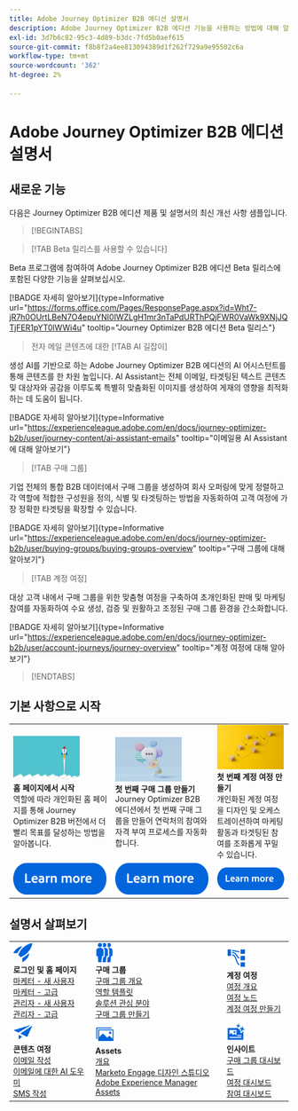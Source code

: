 ```yaml
---
title: Adobe Journey Optimizer B2B 에디션 설명서
description: Adobe Journey Optimizer B2B 에디션 기능을 사용하는 방법에 대해 알아봅니다.
exl-id: 3d7b6c82-95c3-4d89-b3dc-7fd5b0aef615
source-git-commit: f8b8f2a4ee813094389d1f262f729a9e95502c6a
workflow-type: tm+mt
source-wordcount: '362'
ht-degree: 2%

---
```


# Adobe Journey Optimizer B2B 에디션 설명서

## 새로운 기능

다음은 Journey Optimizer B2B 에디션 제품 및 설명서의 최신 개선 사항 샘플입니다.

<!-- For a comprehensive list of features, improvements, and fixes, check out the detailed < Release Notes >. Stay up-to-date with the latest changes in our documentation by visiting the , < documentation updates page >. -->

>[!BEGINTABS]

>[!TAB Beta 릴리스를 사용할 수 있습니다]

Beta 프로그램에 참여하여 Adobe Journey Optimizer B2B 에디션 Beta 릴리스에 포함된 다양한 기능을 살펴보십시오.

[!BADGE 자세히 알아보기]{type=Informative url="https://forms.office.com/Pages/ResponsePage.aspx?id=Wht7-jR7h0OUrtLBeN7O4epuYNI0IWZLgH1mr3nTaPdURThPQjFWR0VaWk9XNjJQTjFER1pYT0lWWi4u" tooltip="Journey Optimizer B2B 에디션 Beta 릴리스"}

>전자 메일 콘텐츠에 대한 [!TAB AI 길잡이]

생성 AI를 기반으로 하는 Adobe Journey Optimizer B2B 에디션의 AI 어시스턴트를 통해 콘텐츠를 한 차원 높입니다. AI Assistant는 전체 이메일, 타겟팅된 텍스트 콘텐츠 및 대상자와 공감을 이루도록 특별히 맞춤화된 이미지를 생성하여 게재의 영향을 최적화하는 데 도움이 됩니다.

[!BADGE 자세히 알아보기]{type=Informative url="https://experienceleague.adobe.com/en/docs/journey-optimizer-b2b/user/journey-content/ai-assistant-emails" tooltip="이메일용 AI Assistant에 대해 알아보기"}

>[!TAB 구매 그룹]

기업 전체의 통합 B2B 데이터에서 구매 그룹을 생성하여 회사 오퍼링에 맞게 정렬하고 각 역할에 적합한 구성원을 정의, 식별 및 타겟팅하는 방법을 자동화하여 고객 여정에 가장 정확한 타겟팅을 확장할 수 있습니다.

[!BADGE 자세히 알아보기]{type=Informative url="https://experienceleague.adobe.com/en/docs/journey-optimizer-b2b/user/buying-groups/buying-groups-overview" tooltip="구매 그룹에 대해 알아보기"}

>[!TAB 계정 여정]

대상 고객 내에서 구매 그룹을 위한 맞춤형 여정을 구축하여 초개인화된 판매 및 마케팅 참여를 자동화하여 수요 생성, 검증 및 원활하고 조정된 구매 그룹 환경을 간소화합니다.

[!BADGE 자세히 알아보기]{type=Informative url="https://experienceleague.adobe.com/en/docs/journey-optimizer-b2b/user/account-journeys/journey-overview" tooltip="계정 여정에 대해 알아보기"}

>[!ENDTABS]

## 기본 사항으로 시작

<table style="table-layout:fixed">
  <tr style="border: 0;">
    <td>
    <a href="home-page.md"><img width="120px" src="./assets/launch.png"></a>
    <div><strong>홈 페이지에서 시작</strong><br/>역할에 따라 개인화된 홈 페이지를 통해 Journey Optimizer B2B 버전에서 더 빨리 목표를 달성하는 방법을 알아봅니다.</div>
    </td>
      <td>
    <a href="buying-groups/buying-groups-overview.md"><img width="120px" src="./assets/communication.png"></a>
    <div><strong>첫 번째 구매 그룹 만들기</strong><br/>Journey Optimizer B2B 에디션에서 첫 번째 구매 그룹을 만들어 연락처의 참여와 자격 부여 프로세스를 자동화합니다.</div>
    </td>
    <td>
    <a href="journeys/journey-overview.md"><img width="120px" src="./assets/flow.png"></a>
    <div><strong>첫 번째 계정 여정 만들기</strong><br/>개인화된 계정 여정을 디자인 및 오케스트레이션하여 마케팅 활동과 타겟팅된 참여를 조화롭게 꾸밀 수 있습니다. 
    </div>
    </td>
  </tr>
  <tr style="border: 0;">
    <td align="center"><a href="home-page.md"><img src="../assets/learn-more.svg"></a></td>
    <td align="center"><a href="buying-groups/buying-groups-overview.md"><img src="../assets/learn-more.svg"></a></td>
    <td align="center"><a href="journeys/journey-overview.md"><img src="../assets/learn-more.svg"></a></td>
    </tr>
</table>

## 설명서 살펴보기

<table style="table-layout:auto">
  <tr style="border: 0;">
    <td>
      <img src="../assets/do-not-localize/icon-quick-start.svg" width="35px"><br/>
      <strong>로그인 및 홈 페이지</strong><br/><a href="home-page.md#marketer---new-user">마케터 - 새 사용자</a><br/><a href="home-page.md#marketer---advanced-user">마케터 - 고급</a> <br/><a href="home-page.md#administrator---new-user">관리자 - 새 사용자</a> <br/><a href="home-page.md#administrator---advanced-user">관리자 - 고급</a>
    </td>
    <!--
    <td>
      <img src="../assets/do-not-localize/icon-configure.svg" width="35px"><br/>
      <strong>Configuration<br/>administration</strong><br/><a href="using/configuration/channel-surfaces.md">Channel surfaces</a> - <a href="using/configuration/about-data-sources-events-actions.md">Configure journeys</a>  - <a href="using/administration/permissions-overview.md">Access control</a> - <a href="using/administration/sandboxes.md">Sandboxes management</a>
    </td> -->
    <td>
      <img src="../assets/do-not-localize/icon_audience.svg" width="35px"><br/>
      <strong>구매 그룹</strong><br/><a href="./buying-groups/buying-groups-overview.md">구매 그룹 개요</a><br/><a href="./buying-groups/buying-groups-role-templates.md">역할 템플릿</a><br/><a href="./buying-groups/solution-interests.md">솔루션 관심 분야</a><br/><a href="./buying-groups/buying-groups-create.md">구매 그룹 만들기</a>
    </td>
    <td>
      <img src="../assets/do-not-localize/icon-paths.svg" width="35px"><br/>
      <strong>계정 여정</strong><br/><a href="./journeys/journey-overview.md">여정 개요</a><br/><a href="./journeys/journey-nodes.md">여정 노드</a><br/><a href="./journeys/journey-overview.md#create-an-account-journey">계정 여정 만들기</a>
    </td>
  </tr>
  <tr style="border: 0;">
    <td>
      <img src="../assets/do-not-localize/icon-campaign.svg" width="35px"><br/>
      <strong>콘텐츠 여정</strong><br/><a href="./content/email-authoring.md">이메일 작성</a><br/><a href="./content/ai-assistant-emails.md">이메일에 대한 AI 도우미</a><br/><a href="./content/sms-authoring.md">SMS 작성</a>
    </td>
        <td>
      <img src="../assets/do-not-localize/icon_assets.svg" width="35px"><br/>
      <strong>Assets</strong><br/><a href="./content/assets-overview.md">개요</a><br/><a href="./content/marketo-engage-design-studio.md">Marketo Engage 디자인 스튜디오</a><br/><a href="./content/aem-assets.md">Adobe Experience Manager Assets</a>
    </td>
    <td>
      <img src="../assets/do-not-localize/icon-offer.svg" width="35px"><br/>
      <strong>인사이트</strong><br/><a href="./dashboards/buying-groups-dashboard.md">구매 그룹 대시보드</a><br/><a href="./dashboards/journeys-dashboard.md">여정 대시보드</a><br/><a href="./dashboards/engagement-dashboard.md">참여 대시보드</a>
    </td>

</tr>
</table>

<!-- 

## Additional resources

<table style="table-layout:fixed"><tr style="border: 0;">
<td><strong>Adobe Journey Optimizer</strong><br/>
<a href="https://experienceleague.adobe.com/docs/journey-optimizer-learn/tutorials/overview.html" target="_blank">Tutorials</a> - <a href="https://helpx.adobe.com/legal/product-descriptions/adobe-journey-optimizer.html" target="_blank">Product description</a> - <a href="https://www.adobe.com/content/dam/cc/en/security/pdfs/AJO_SecurityOverview.pdf" target="_blank">Security overview (PDF)</a> - <a href="https://developer.adobe.com/journey-optimizer-apis/" target="_blank">APIs reference</a> - <a href="https://experienceleague.adobe.com/tools/ajo-schemas/schema-dictionary.html" target="_blank">Journey Optimizer Schema Dictionary</a>

</td>
<td><strong>Adobe Experience Platform</strong><br/>
<a href="https://experienceleague.adobe.com/docs/experience-platform/landing/home.html" target="_blank">Documentation</a> - <a href="https://www.adobe.com/experience-platform/documentation-and-developer-resources.html" target="_blank">Developers resources</a>
</td>
</tr></table> -->
